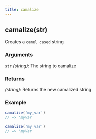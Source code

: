 ```yaml
---
title: camalize
---
```


## camalize(str)

Creates a `camel cased` string

### Arguments
`str` *(string)*: The string to camalize

### Returns
*(string)*: Returns the new camalized string


### Example
```js
camalize('my_var')
// => 'myVar'

camalize('my var')
// => 'myVar'
```
